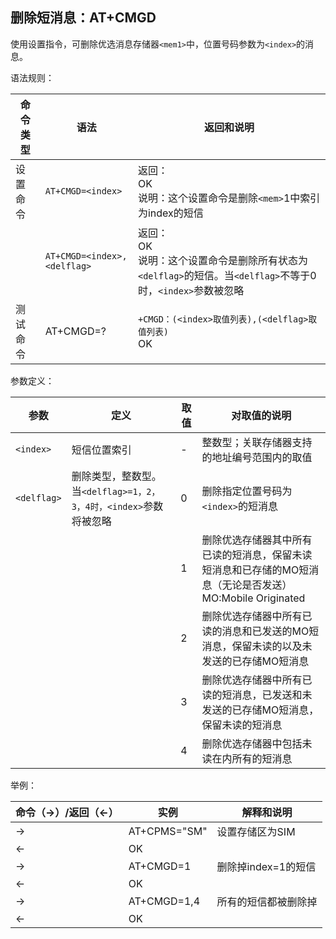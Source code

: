 ## 删除短消息：AT+CMGD

使用设置指令，可删除优选消息存储器`<mem1>`中，位置号码参数为`<index>`的消息。

 

语法规则：

| 命令类型 | 语法                        | 返回和说明                                                   |
| -------- | --------------------------- | ------------------------------------------------------------ |
| 设置命令 | `AT+CMGD=<index>`           | 返回：<br>OK <br>说明：这个设置命令是删除`<mem>`1中索引为index的短信 |
|          | `AT+CMGD=<index>,<delflag>` | 返回：<br>OK <br>说明：这个设置命令是删除所有状态为`<delflag>`的短信。当`<delflag>`不等于0时，`<index>`参数被忽略 |
| 测试命令 | AT+CMGD=?                   | `+CMGD：(<index>取值列表),(<delflag>取值列表)`<br> OK        |

 

参数定义：

| 参数        | 定义                                                         | 取值 | 对取值的说明                                                 |
| ----------- | ------------------------------------------------------------ | ---- | ------------------------------------------------------------ |
| `<index>`   | 短信位置索引                                                 | -    | 整数型；关联存储器支持的地址编号范围内的取值                 |
| `<delflag>` | 删除类型，整数型。当`<delflag>=1，2，3，4时，<index>`参数将被忽略 | 0    | 删除指定位置号码为`<index>`的短消息                          |
|             |                                                              | 1    | 删除优选存储器其中所有已读的短消息，保留未读短消息和已存储的MO短消息（无论是否发送）MO:Mobile Originated |
|             |                                                              | 2    | 删除优选存储器中所有已读的消息和已发送的MO短消息，保留未读的以及未发送的已存储MO短消息 |
|             |                                                              | 3    | 删除优选存储器中所有已读的短消息，已发送和未发送的已存储MO短消息，保留未读的短消息 |
|             |                                                              | 4    | 删除优选存储器中包括未读在内所有的短消息                     |

 

举例：

| 命令（→）/返回（←） | 实例         | 解释和说明           |
| ------------------- | ------------ | -------------------- |
| →                   | AT+CPMS="SM" | 设置存储区为SIM      |
| ←                   | OK           |                      |
| →                   | AT+CMGD=1    | 删除掉index=1的短信  |
| ←                   | OK           |                      |
| →                   | AT+CMGD=1,4  | 所有的短信都被删除掉 |
| ←                   | OK           |                      |
